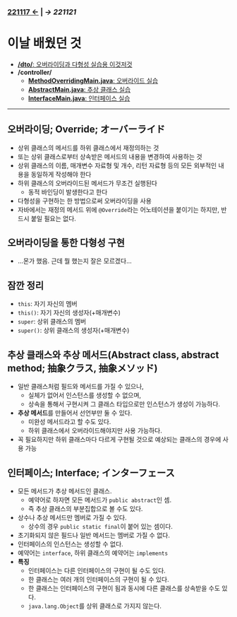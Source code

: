 ﻿### [221117 ←](/221011-_JAVA/221117) | _→ 221121_<!--(/221011-_JAVA/221121/)-->

# 이날 배웠던 것

- [**/dto/**: 오버라이딩과 다형성 실습용 이것저것](/221011-_JAVA/221118/javastudy/dto/)
- **/controller/**
    - [**MethodOverridingMain.java**: 오버라이드 실습](/221011-_JAVA/221118/javastudy/controller/MethodOverridingMain.java)
    - [**AbstractMain.java**: 추상 클래스 실습](/221011-_JAVA/221118/javastudy/controller/AbstractMain.java)
    - [**InterfaceMain.java**: 인터페이스 실습](/221011-_JAVA/221118/javastudy/controller/InterfaceMain.java)

---

## 오버라이딩; Override; オーバーライド

- 상위 클래스의 메서드를 하위 클래스에서 재정의하는 것
- 또는 상위 클래스로부터 상속받은 메서드의 내용을 변경하여 사용하는 것
- 상위 클래스의 이름, 매개변수 자료형 및 개수, 리턴 자료형 등의 모든 외부적인 내용을 동일하게 작성해야 한다
- 하위 클래스의 오버라이드된 메서드가 무조건 실행된다
    - 동적 바인딩이 발생한다고 한다
- 다형성을 구현하는 한 방법으로써 오버라이딩을 사용
- 자바에서는 재정의 메서드 위에 `@Override`라는 어노테이션을 붙이기는 하지만, 반드시 붙일 필요는 없다.

## 오버라이딩을 통한 다형성 구현

- ...몬가 했음. 근데 뭘 했는지 잘은 모르겠다...

## 잠깐 정리

- `this`: 자기 자신의 멤버
- `this()`: 자기 자신의 생성자(+매개변수)
- `super`: 상위 클래스의 멤버
- `super()`: 상위 클래스의 생성자(+매개변수)

## 추상 클래스와 추상 메서드(Abstract class, abstract method; 抽象クラス, 抽象メソッド)

- 일반 클래스처럼 필드와 메서드를 가질 수 있으나,
    - 실체가 없어서 인스턴스를 생성할 수 없으며,
    - 상속을 통해서 구현시켜 그 클래스 타입으로만 인스턴스가 생성이 가능하다.
- **추상 메서드**를 만들어서 선언부만 둘 수 있다.
    - 미완성 메서드라고 할 수도 있다.
    - 하위 클래스에서 오버라이드해야지만 사용 가능하다.
- 꼭 필요하지만 하위 클래스마다 다르게 구현될 것으로 예상되는 클래스의 경우에 사용 가능

## 인터페이스; Interface; インターフェース

- 모든 메서드가 추상 메서드인 클래스.
    - 예약어로 하자면 모든 메서드가 `public abstract`인 셈.
    - 즉 추상 클래스의 부분집합으로 볼 수도 있다.
- 상수나 추상 메서드만 멤버로 가질 수 있다.
    - 상수의 경우 `public static final`이 붙어 있는 셈이다.
- 초기화되지 않은 필드나 일반 메서드는 멤버로 가질 수 없다.
- 인터페이스의 인스턴스는 생성할 수 없다.
- 예약어는 `interface`, 하위 클래스의 예약어는 `implements`
- **특징**
    - 인터페이스는 다른 인터페이스의 구현이 될 수도 있다.
    - 한 클래스는 여러 개의 인터페이스의 구현이 될 수 있다.
    - 한 클래스는 인터페이스의 구현이 됨과 동시에 다른 클래스를 상속받을 수도 있다.
    - `java.lang.Object`를 상위 클래스로 가지지 않는다.